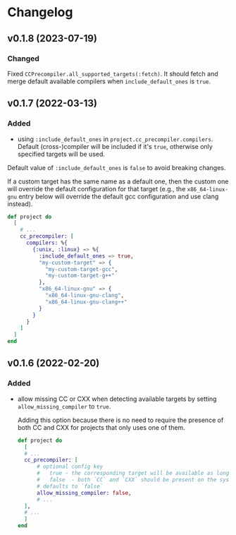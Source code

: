 # Changelog

## v0.1.8 (2023-07-19)

### Changed

Fixed `CCPrecompiler.all_supported_targets(:fetch)`. It should fetch and merge default available compilers when `include_default_ones` is `true`.

## v0.1.7 (2022-03-13)

### Added
- using `:include_default_ones` in `project.cc_precompiler.compilers`. Default (cross-)compiler will be included if it's `true`, otherwise only specified targets will be used.

Default value of `:include_default_ones` is `false` to avoid breaking changes.

If a custom target has the same name as a default one, then the custom one will override the default configuration for that target (e.g., the `x86_64-linux-gnu` entry below will override the default gcc configuration and use clang instead).

```elixir
def project do
  [
    # ...
    cc_precompiler: [
      compilers: %{
        {:unix, :linux} => %{
          :include_default_ones => true,
          "my-custom-target" => {
            "my-custom-target-gcc",
            "my-custom-target-g++"
          },
          "x86_64-linux-gnu" => {
            "x86_64-linux-gnu-clang",
            "x86_64-linux-gnu-clang++"
          }
        }
      }
    ]
  ]
end
```

## v0.1.6 (2022-02-20)

### Added
- allow missing CC or CXX when detecting available targets by setting `allow_missing_compiler` to `true`.

  Adding this option because there is no need to require the presence of both CC and CXX for projects that only uses one of them.

  ```elixir
  def project do
    [ 
    # ...
    cc_precompiler: [
        # optional config key
        #   true - the corresponding target will be available as long as we can detect either `CC` or `CXX`
        #   false  - both `CC` and `CXX` should be present on the system
        # defaults to `false`
        allow_missing_compiler: false,
        # ...
    ],
    # ...
    ]
  end
  ```
